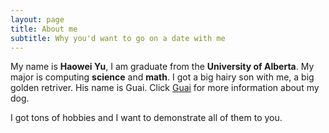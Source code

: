 ```yaml
---
layout: page
title: About me
subtitle: Why you'd want to go on a date with me
---
```


My name is __Haowei Yu__, I am graduate from the __University of Alberta__. My major is computing __science__ and __math__. I got a big hairy son with me, a big golden retriver. His name is Guai. 
Click [Gua](mydog.md)[i](https://www.pornhub.com) for more information about my dog.


I got tons of hobbies and I want to demonstrate all of them to you.

